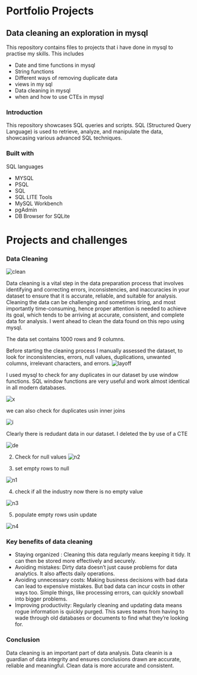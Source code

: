 # Portfolio Projects
## Data cleaning an exploration in mysql

This repository contains files to projects that i have done in mysql to practise my skills. This includes 
* Date and time functions in mysql
* String functions
* Different ways of removing duplicate data
* views in my sql
* Data cleaning in mysql
* when and how to use CTEs in mysql
  
### Introduction
This repository showcases SQL queries and scripts. SQL (Structured Query Language) is used to retrieve, analyze, and manipulate the data, showcasing various advanced SQL techniques.

### Built with
SQL languages
* MYSQL
* PSQL
* SQL
* SQL LITE
Tools
* MySQL Workbench
* pgAdmin
* DB Browser for SQLite

# Projects and challenges
### Data Cleaning
![clean](https://github.com/allan-pg/portfolio-projects/assets/62595869/739e3887-a359-4236-b7a4-cb7c56955481)


Data cleaning is a vital step in the data preparation process that involves identifying and correcting errors, inconsistencies, and inaccuracies in your dataset to ensure that it is accurate, reliable, and suitable for analysis. Cleaning the data can be  challenging and sometimes tiring, and most importantly time-consuming, hence proper attention is needed to achieve its goal, which tends to be arriving at accurate, consistent, and complete data for analysis. I went ahead to clean the data found on this repo using mysql.

The data set contains 1000 rows and 9 columns.

Before starting the cleaning process I manually assessed the dataset, to look for inconsistencies, errors, null values, duplications, unwanted columns, irrelevant characters, and errors.
![layoff](https://github.com/allan-pg/portfolio-projects/assets/62595869/1467628b-eab8-47e3-8a58-907c43ac1961)

I used mysql to check for any duplicates in our dataset by use window functions. SQL window functions are very useful and work almost identical in all modern databases.


![x](https://github.com/allan-pg/portfolio-projects/assets/62595869/9f43a781-4e69-4700-8f2b-005c8aed8244)

we can also check for duplicates usin inner joins


![i](https://github.com/allan-pg/portfolio-projects/assets/62595869/4d992706-7173-47c4-93ef-d9982934fc23)


Clearly there is redudant data in our dataset. I deleted the by use of a CTE


![de](https://github.com/allan-pg/portfolio-projects/assets/62595869/2217ceab-994a-434d-ab66-68dbd0e9a5f7)

2. Check for null values
![n2](https://github.com/allan-pg/portfolio-projects/assets/62595869/8cc9995a-85af-4ccc-ae6a-7fe5163ef18f)


3. set empty rows to null


![n1](https://github.com/allan-pg/portfolio-projects/assets/62595869/7a9298c8-f4c4-4625-be0f-a6093f82b4a2)


4. check if all the industry now there is no empty value


![n3](https://github.com/allan-pg/portfolio-projects/assets/62595869/438242f7-0cb5-46b2-9f8b-56fcb1bf7c88)

5. populate empty rows usin update


![n4](https://github.com/allan-pg/portfolio-projects/assets/62595869/14f95b30-2a93-4447-b745-454d3b2ca35e)

### Key benefits of data cleaning
- Staying organized : Cleaning this data regularly means keeping it tidy. It can then be stored more effectively and securely.
- Avoiding mistakes: Dirty data doesn’t just cause problems for data analytics. It also affects daily operations.
- Avoiding unnecessary costs: Making business decisions with bad data can lead to expensive mistakes. But bad data can incur costs in other ways too. Simple things, like processing errors, can quickly snowball into bigger problems.
- Improving productivity: Regularly cleaning and updating data means rogue information is quickly purged. This saves teams from having to wade through old databases or documents to find what they’re looking for.
 
### Conclusion
Data cleaning is an important part of data analysis. Data cleanin is a guardian of data integrity and ensures conclusions drawn are accurate, reliable and meaningful.
Clean data is more accurate and consistent.




